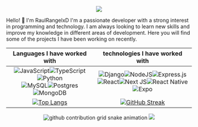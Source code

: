 <div align='center'>
  <img src='https://github.com/user-attachments/assets/66cb7271-c116-4972-9266-443a3a8c3b97' >
</div>

Hello! 👋 I'm RaulRangelxD I'm a passionate developer with a strong interest in programming and technology. I am always looking to learn new skills and improve my knowledge in different areas of development. Here you will find some of the projects I have been working on recently.

<div align='center'>

|**Languages ​​I have worked with**|**technologies I have worked with**|
| :---: | :---: |
|![JavaScript](https://img.shields.io/badge/js-%23323330.svg?style=for-the-badge&logo=javascript&logoColor=%23F7DF1E)![TypeScript](https://img.shields.io/badge/typescript-%23007ACC.svg?style=for-the-badge&logo=typescript&logoColor=white)![Python](https://img.shields.io/badge/python-3670A0?style=for-the-badge&logo=python&logoColor=ffdd54) </br>![MySQL](https://img.shields.io/badge/mysql-4479A1.svg?style=for-the-badge&logo=mysql&logoColor=white)![Postgres](https://img.shields.io/badge/postgres-%23316192.svg?style=for-the-badge&logo=postgresql&logoColor=white)![MongoDB](https://img.shields.io/badge/MongoDB-%234ea94b.svg?style=for-the-badge&logo=mongodb&logoColor=white)|![Django](https://img.shields.io/badge/django-%23092E20.svg?style=for-the-badge&logo=django&logoColor=white)![NodeJS](https://img.shields.io/badge/node.js-6DA55F?style=for-the-badge&logo=node.js&logoColor=white)![Express.js](https://img.shields.io/badge/express.js-%23404d59.svg?style=for-the-badge&logo=express&logoColor=%2361DAFB) </br>![React](https://img.shields.io/badge/react-%2320232a.svg?style=for-the-badge&logo=react&logoColor=%2361DAFB)![Next JS](https://img.shields.io/badge/Next-black?style=for-the-badge&logo=next.js&logoColor=white)![React Native](https://img.shields.io/badge/react_native-%2320232a.svg?style=for-the-badge&logo=react&logoColor=%2361DAFB)![Expo](https://img.shields.io/badge/expo-1C1E24?style=for-the-badge&logo=expo&logoColor=#D04A37)|[![Top Langs](https://github-readme-stats.vercel.app/api/top-langs/?username=RaulRangelxD&layout=compact&theme=vision-friendly-dark)](https://github.com/anuraghazra/github-readme-stats)|
[![Top Langs](https://github-readme-stats.vercel.app/api/top-langs/?username=RaulRangelxD&layout=compact&theme=vision-friendly-dark)](https://github.com/anuraghazra/github-readme-stats)|[![GitHub Streak](https://github-readme-streak-stats.herokuapp.com?user=RaulRangelxD&theme=highcontrast&border_radius=5&card_width=200&card_height=150&hide_current_streak=true&hide_longest_streak=true)](https://git.io/streak-stats)|
<picture>
  <source media="(prefers-color-scheme: dark)" srcset="https://raw.githubusercontent.com/RaulRangelxD/RaulRangelxD/output/github-contribution-grid-snake-dark.svg">
  <source media="(prefers-color-scheme: light)" srcset="https://raw.githubusercontent.com/RaulRangelxD/RaulRangelxD/output/github-contribution-grid-snake.svg">
  <img alt="github contribution grid snake animation" src="https://raw.githubusercontent.com/platane/RaulRangelxD/RaulRangelxD/github-contribution-grid-snake.svg">
</picture>
<img src='https://profile-counter.glitch.me/{RaulRangelxD}/count.svg' >
</div>
